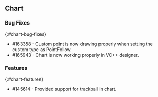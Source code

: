 ## Chart

### Bug Fixes
{:#chart-bug-fixes}
 
* \#163358  - Custom point is now drawing properly when setting the custom type as PointFollow.
* \#165943  - Chart is now working properly in VC++ designer.
 

 ### Features
{:#chart-features}
 
* \#145614 - Provided support for trackball in chart.  
 

